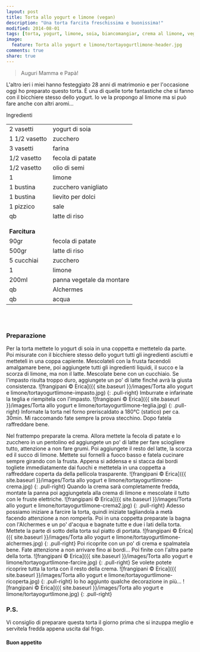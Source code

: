 ```yaml
---
layout: post
title: Torta allo yogurt e limone (vegan)
description: "Una torta farcita freschissima e buonissima!"
modified: 2014-08-01
tags: [torta, yogurt, limone, soia, biancomangiar, crema al limone, vegan]
image:
  feature: Torta allo yogurt e limone/tortayogurtlimone-header.jpg
comments: true
share: true
---
```


> Auguri Mamma e Papà!

L'altro ieri i miei hanno festeggiato 28 anni di matrimonio e per l'occasione oggi ho preparato questo torta. È una di quelle torte fantastiche che si fanno con il bicchiere stesso dello yogurt. Io ve la propongo al limone ma si può fare anche con altri aromi...


<div class="ingredients">
  <div class="ingredients-title">Ingredienti</div>
  <table>
    <tbody>
      <tr>
        <td>2 vasetti</td>
        <td>yogurt di soia</td>
      </tr>
      <tr>
        <td>1 1/2 vasetto</td>
        <td>zucchero</td>
      </tr>
      <tr>
        <td>3 vasetti</td>
        <td>farina</td>
      </tr>
      <tr>
        <td>1/2 vasetto</td>
        <td>fecola di patate</td>
      </tr>
      <tr>
        <td>1/2 vasetto</td>
        <td>olio di semi</td>
      </tr>
      <tr>
        <td>1</td>
        <td>limone</td>
      </tr>
      <tr>
        <td>1 bustina</td>
        <td>zucchero vanigliato</td>
      </tr>
      <tr>
        <td>1 bustina</td>
        <td>lievito per dolci</td>
      </tr>
      <tr>
        <td>1 pizzico</td>
        <td>sale</td>
      </tr>
      <tr>
        <td>qb</td>
        <td>latte di riso</td>
      </tr>
      <tr style="height: 15px;"></tr>
      <tr>          
        <td colspan="2"><b>Farcitura</b></td>
      </tr>
      <tr>
        <td>90gr</td>
        <td>fecola di patate</td>
      </tr>
      <tr>
        <td>500gr</td>
        <td>latte di riso</td>
      </tr>
      <tr>
        <td>5 cucchiai</td>
        <td>zucchero</td>
      </tr>
      <tr>
        <td>1</td>
        <td>limone</td>
      </tr>
      <tr>
        <td>200ml</td>
        <td>panna vegetale da montare</td>
      </tr>
      <tr>
        <td>qb</td>
        <td>Alchermes</td>
      </tr>
      <tr>
        <td>qb</td>
        <td>acqua</td>
      </tr>
    </tbody>
  </table>
  <br></br>
</div>


<h3>
  <font color="grey">
    <i class="icon-cogs"></i>
  </font> Preparazione
</h3>

Per la torta mettete lo yogurt di soia in una coppetta e mettetelo da parte. Poi misurate con il bicchiere stesso dello yogurt tutti gli ingredienti asciutti e metteteli in una coppa capiente. Mescolateli con la frusta facendoli amalgamare bene, poi aggiungete tutti gli ingredienti liquidi, il succo e la scorza di limone, ma non il latte. Mescolate bene con un cucchiaio. Se l'impasto risulta troppo duro, aggiungete un po' di latte finché avrà la giusta consistenza.
![frangipani © Erica]({{ site.baseurl }}/images/Torta allo yogurt e limone/tortayogurtlimone-impasto.jpg)
{: .pull-right}
Imburrate e infarinate la teglia e riempitela con l'impasto.
![frangipani © Erica]({{ site.baseurl }}/images/Torta allo yogurt e limone/tortayogurtlimone-teglia.jpg)
{: .pull-right}
Infornate la torta nel forno preriscaldato a 180°C (statico) per ca. 30min. Mi raccomando fate sempre la prova stecchino. Dopo fatela raffreddare bene.

Nel frattempo preparate la crema. Allora mettete la fecola di patate e lo zucchero in un pentolino ed aggiungete un po' di latte per fare sciogliere tutto, attenzione a non fare grumi. Poi aggiungete il resto del latte, la scorza ed il succo di limone. Mettete sui fornelli a fuoco basso e fatela cucinare sempre girando con la frusta. Appena si addensa e si stacca dai bordi togliete immediatamente dai fuochi e mettetela in una coppetta a raffreddare coperta da della pellicola trasparente.
![frangipani © Erica]({{ site.baseurl }}/images/Torta allo yogurt e limone/tortayogurtlimone-crema.jpg)
{: .pull-right}
Quando la crema sarà completamente fredda, montate la panna poi aggiungetela alla crema di limone e mescolate il tutto con le fruste elettriche.
![frangipani © Erica]({{ site.baseurl }}/images/Torta allo yogurt e limone/tortayogurtlimone-crema2.jpg)
{: .pull-right}
Adesso possiamo iniziare a farcire la torta, quindi iniziate tagliandola a metà facendo attenzione a non romperla. Poi in una coppetta preparate la bagna con l'Alchermes e un po' d'acqua e bagnate tutte e due i lati della torta. Mettete la parte di sotto della torta sul piatto di portata.
![frangipani © Erica]({{ site.baseurl }}/images/Torta allo yogurt e limone/tortayogurtlimone-alchermes.jpg)
{: .pull-right}
Poi ricoprite con un po' di crema e spalmatela bene. Fate attenzione a non arrivare fino ai bordi... Poi finite con l'altra parte della torta.
![frangipani © Erica]({{ site.baseurl }}/images/Torta allo yogurt e limone/tortayogurtlimone-farcire.jpg)
{: .pull-right}
Se volete potete ricoprire tutta la torta con il resto della crema.
![frangipani © Erica]({{ site.baseurl }}/images/Torta allo yogurt e limone/tortayogurtlimone-ricoperta.jpg)
{: .pull-right}
Io ho aggiunto qualche decorazione in più...
![frangipani © Erica]({{ site.baseurl }}/images/Torta allo yogurt e limone/tortayogurtlimone.jpg)
{: .pull-right}

<h3>
  <font color="#FFCC00">
    <i class="icon-lightbulb"></i>
  </font> P.S.
</h3>

Vi consiglio di preparare questa torta il giorno prima che si inzuppa meglio e servitela fredda appena uscita dal frigo.

<h4>Buon appetito
  <font color="red">
    <i class="icon-smile"></i>
  </font>
</h4>
